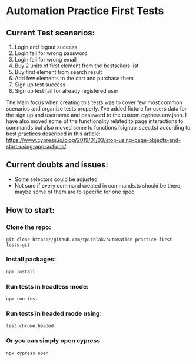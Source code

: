 # Automation Practice First Tests

## Current Test scenarios:

1. Login and logout success
2. Login fail for wrong password
3. Login fail for wrong email
4. Buy 2 units of first element from the bestsellers list
5. Buy first element from search result
6. Add few elements to the cart and purchase them
7. Sign up test success
8. Sign up test fail for already registered user

The Main focus when creating this tests was to cover few most common scenarios and organize tests properly. I've added fixture for users data for the sign up and username and password to the custom cypress.env.json. I have also moved some of the functionality related to page interactions to commands but also moved some  to functions (signup_spec.ts) according to best practices described in this article: https://www.cypress.io/blog/2019/01/03/stop-using-page-objects-and-start-using-app-actions/.

## Current doubts and issues:

- Some selectors could be adjusted
- Not sure if every command created in commands.ts should be there, maybe some of them are to specific for one spec

## How to start:

### Clone the repo:
```
git clone https://github.com/tpichlak/automation-practice-first-tests.git

```
### Install packages:
```
npm install
```

### Run tests in headless mode:
```
npm run test
```
### Run tests in headed mode using:

```
test:chrome:headed
```

### Or you can simply open cypress 
```
npx cypress open
```
